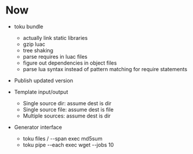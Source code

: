 # Now 

- toku bundle
    - actually link static libraries
    - gzip luac 
    - tree shaking
    - parse requires in luac files
    - figure out dependencies in object files
    - parse lua syntax instead of pattern
      matching for require statements

- Publish updated version

- Template input/output
    - Single source dir: assume dest is dir
    - Single source file: assume dest is file
    - Multiple sources: assume dest is dir

- Generator interface 
    - toku files / --span exec md5sum
    - toku pipe --each exec wget --jobs 10
